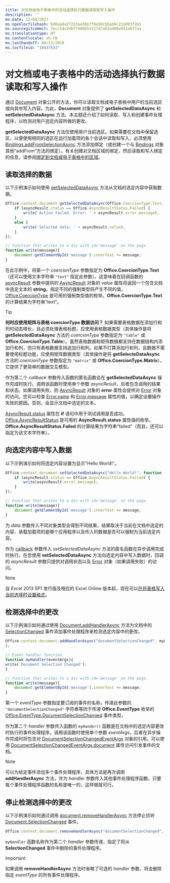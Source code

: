 ```yaml
---
title: 对文档或电子表格中的活动选择执行数据读取和写入操作
description: ''
ms.date: 12/04/2017
ms.openlocfilehash: 6d0aa8a27223a436b7f8e99cbbab0c21dd93f2b5
ms.sourcegitcommit: 7ecc1dc24bf7488b53117d7a83ad60e952a6f7aa
ms.translationtype: HT
ms.contentlocale: zh-CN
ms.lasthandoff: 08/23/2018
ms.locfileid: "19437533"
---
```

# <a name="read-and-write-data-to-the-active-selection-in-a-document-or-spreadsheet"></a>对文档或电子表格中的活动选择执行数据读取和写入操作

通过 [Document](https://dev.office.com/reference/add-ins/shared/document) 对象公开的方法，你可以读取文档或电子表格中用户的当前选区或向其中写入内容。为此，**Document** 对象提供了 **getSelectedDataAsync** 和 **setSelectedDataAsync** 方法。本主题还介绍了如何读取、写入和创建事件处理程序，以检测对用户选定内容所做的更改。

**getSelectedDataAsync** 方法仅使用用户当前选区。如果需要在文档中保留选区，以便使用相同的选区在运行加载项的各个会话中读取和写入，必须使用 [Bindings.addFromSelectionAsync](https://dev.office.com/reference/add-ins/shared/bindings.addfromselectionasync) 方法添加绑定（或创建一个与 [Bindings](https://dev.office.com/reference/add-ins/shared/bindings.bindings) 对象其他“addFrom”方法的绑定）。有关创建对文档区域的绑定，然后读取和写入绑定的信息，请参阅[绑定到文档或电子表格中的区域](bind-to-regions-in-a-document-or-spreadsheet.md)。


## <a name="read-selected-data"></a>读取选择的数据


以下示例演示如何使用 [getSelectedDataAsync](https://dev.office.com/reference/add-ins/shared/document.getselecteddataasync) 方法从文档的选定内容中获取数据。


```js
Office.context.document.getSelectedDataAsync(Office.CoercionType.Text, function (asyncResult) {
    if (asyncResult.status == Office.AsyncResultStatus.Failed) {
        write('Action failed. Error: ' + asyncResult.error.message);
    }
    else {
        write('Selected data: ' + asyncResult.value);
    }
});

// Function that writes to a div with id='message' on the page.
function write(message){
    document.getElementById('message').innerText += message; 
}
```

在此示例中，将第一个  _coercionType_ 参数指定为 **Office.CoercionType.Text**（还可以使用文本字符串 `"text"` 指定此参数）。这意味着在回调函数的 [asyncResult](https://dev.office.com/reference/add-ins/shared/asyncresult.status) 参数中提供的 [AsyncResult](https://dev.office.com/reference/add-ins/shared/asyncresult) 对象的 _value_ 属性将返回一个包含文档中选定文本的 **string**。指定不同的强制类型将产生不同的值。[Office.CoercionType](https://dev.office.com/reference/add-ins/shared/coerciontype-enumeration) 是可用的强制类型值的枚举。**Office.CoercionType.Text** 的计算结果为字符串“text”。


> [!TIP]
> **何时应使用矩阵与表格 coercionType 数据访问？** 如果需要表格数据在添加行和列时动态增长，且必须处理表格标题，应使用表格数据类型（具体操作是将 **getSelectedDataAsync** 方法的 _coercionType_ 参数指定为 `"table"` 或 **Office.CoercionType.Table**）。虽然表格数据和矩阵数据都支持在数据结构内添加行和列，但只有表格数据支持追加行和列。如果不打算添加行和列，且数据不需要使用标题功能，应使用矩阵数据类型（具体操作是将 **getSelecteDataAsync** 方法的 _coercionType_ 参数指定为 `"matrix"` 或 **Office.CoercionType.Matrix**），它提供了更简单的数据交互模型。

作为第二个  _callback_ 参数传入函数的匿名函数会在 **getSelectedDataAsync** 操作完成时执行。调用该函数时使用单个参数 _asyncResult_，后者包含调用的结果和状态。如果调用失败，则  [AsyncResult](https://dev.office.com/reference/add-ins/shared/asyncresult.context) 对象的 **error** 属性会提供对 [Error](https://dev.office.com/reference/add-ins/shared/error) 对象的访问。您可以检查 [Error.name](https://dev.office.com/reference/add-ins/shared/error.name) 和 [Error.message](https://dev.office.com/reference/add-ins/shared/error.message) 属性的值，以确定设置操作失败的原因。否则，会显示文档中选定的文本。

[AsyncResult.status](https://dev.office.com/reference/add-ins/shared/asyncresult.error) 属性在 **if** 语句中用于测试调用是否成功。[Office.AsyncResultStatus](https://dev.office.com/reference/add-ins/shared/asyncresultstatus-enumeration) 是可用的 **AsyncResult.status** 属性值的枚举。**Office.AsyncResultStatus.Failed** 的计算结果为字符串“failed”（而且，还可以指定为该文本字符串）。


## <a name="write-data-to-the-selection"></a>向选定内容中写入数据


以下示例演示如何将选定内容设置为显示"Hello World!"。


```js
Office.context.document.setSelectedDataAsync("Hello World!", function (asyncResult) {
    if (asyncResult.status == Office.AsyncResultStatus.Failed) {
        write(asyncResult.error.message);
    }
});

// Function that writes to a div with id='message' on the page.
function write(message){
    document.getElementById('message').innerText += message; 
}
```

为  _data_ 参数传入不同对象类型会得到不同结果。结果取决于当前在文档中选定的内容、承载加载项的是哪个应用程序以及传入的数据是否可以强制为当前选定内容。

作为  [callback](https://dev.office.com/reference/add-ins/shared/document.setselecteddataasync) 参数传入 _setSelectedDataAsync_ 方法的匿名函数在异步调用完成时执行。在您使用 **setSelectedDataAsync** 方法向选定内容中写入数据时，回调的 _asyncResult_ 参数只提供对调用状态以及 [Error](https://dev.office.com/reference/add-ins/shared/error) 对象（如果调用失败）的访问。

> [!NOTE]
> 自 Excel 2013 SP1 发行版及相应的 Excel Online 版本起，现在可以[在将表格写入当前选择时设置格式](../excel/excel-add-ins-tables.md)。


## <a name="detect-changes-in-the-selection"></a>检测选择中的更改


以下示例演示如何通过使用 [Document.addHandlerAsync](https://dev.office.com/reference/add-ins/shared/document.addhandlerasync) 方法为文档中的 [SelectionChanged](https://dev.office.com/reference/add-ins/shared/document.selectionchanged.event) 事件添加事件处理程序来检测选定内容中的更改。


```js
Office.context.document.addHandlerAsync("documentSelectionChanged", myHandler, function(result){} 
);

// Event handler function.
function myHandler(eventArgs){
write('Document Selection Changed');
}

// Function that writes to a div with id='message' on the page.
function write(message){
    document.getElementById('message').innerText += message; 
}
```

第一个  _eventType_ 参数指定要订阅的事件的名称。传递此参数的 `"documentSelectionChanged"` 字符串等同于传递 **Office.EventType** 枚举的 [Office.EventType.DocumentSelectionChanged](https://dev.office.com/reference/add-ins/shared/eventtype-enumeration) 事件类型。

作为第二个 _handler_ 参数传入函数的 `myHander()` 函数是在文档中的选定内容更改时执行的事件处理程序。调用该函数时使用单个参数 _eventArgs_，后者在异步操作完成时将包含对 [DocumentSelectionChangedEventArgs](https://dev.office.com/reference/add-ins/shared/document.selectionchangedeventargs) 对象的引用。可以使用 [DocumentSelectionChangedEventArgs.document](https://dev.office.com/reference/add-ins/shared/document.selectionchangedeventargs.document) 属性访问引发事件的文档。


> [!NOTE]
> 可以为给定事件添加多个事件处理程序，具体方法是再次调用 **addHandlerAsync** 方法，并为 _handler_ 参数传入其他事件处理程序函数。只要每个事件处理程序函数的名称是唯一的，这样做就可行。


## <a name="stop-detecting-changes-in-the-selection"></a>停止检测选择中的更改


以下示例演示如何通过调用 [document.removeHandlerAsync](https://dev.office.com/reference/add-ins/shared/document.selectionchanged.event) 方法停止侦听 [Document.SelectionChanged](https://dev.office.com/reference/add-ins/shared/document.removehandlerasync) 事件。


```js
Office.context.document.removeHandlerAsync("documentSelectionChanged", {handler:myHandler}, function(result){});
```

`myHandler` 函数名称作为第二个 _handler_ 参数传递，指定了将从 **SelectionChanged** 事件中删除的事件处理程序。


> [!IMPORTANT]
> 如果调用 **removeHandlerAsync** 方法时省略了可选的 _handler_ 参数，将会删除指定 _eventType_ 的所有事件处理程序。

